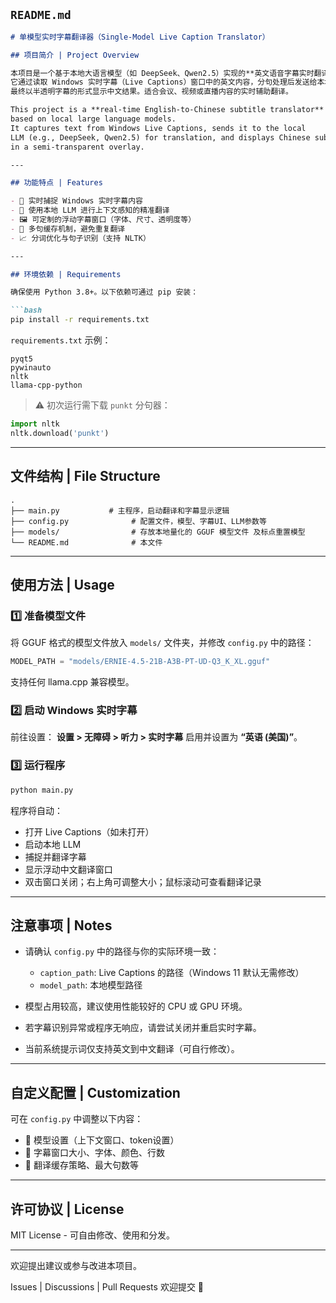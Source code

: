 ## `README.md`

````markdown
# 单模型实时字幕翻译器（Single-Model Live Caption Translator）

## 项目简介 | Project Overview

本项目是一个基于本地大语言模型（如 DeepSeek、Qwen2.5）实现的**英文语音字幕实时翻译工具**。
它通过读取 Windows 实时字幕（Live Captions）窗口中的英文内容，分句处理后发送给本地模型翻译，
最终以半透明字幕的形式显示中文结果。适合会议、视频或直播内容的实时辅助翻译。

This project is a **real-time English-to-Chinese subtitle translator**
based on local large language models.
It captures text from Windows Live Captions, sends it to the local
LLM (e.g., DeepSeek, Qwen2.5) for translation, and displays Chinese subtitles
in a semi-transparent overlay.

---

## 功能特点 | Features

- 🎯 实时捕捉 Windows 实时字幕内容
- 🧠 使用本地 LLM 进行上下文感知的精准翻译
- 🖼️ 可定制的浮动字幕窗口（字体、尺寸、透明度等）
- 🧩 多句缓存机制，避免重复翻译
- 📈 分词优化与句子识别（支持 NLTK）

---

## 环境依赖 | Requirements

确保使用 Python 3.8+。以下依赖可通过 pip 安装：

```bash
pip install -r requirements.txt
````

`requirements.txt` 示例：

```
pyqt5
pywinauto
nltk
llama-cpp-python
```

> ⚠️ 初次运行需下载 `punkt` 分句器：

```python
import nltk
nltk.download('punkt')
```

---

## 文件结构 | File Structure

```text
.
├── main.py           # 主程序，启动翻译和字幕显示逻辑
├── config.py              # 配置文件，模型、字幕UI、LLM参数等
├── models/                # 存放本地量化的 GGUF 模型文件 及标点重置模型
└── README.md              # 本文件
```

---

## 使用方法 | Usage

### 1️⃣ 准备模型文件

将 GGUF 格式的模型文件放入 `models/` 文件夹，并修改 `config.py` 中的路径：

```python
MODEL_PATH = "models/ERNIE-4.5-21B-A3B-PT-UD-Q3_K_XL.gguf"
```

支持任何 llama.cpp 兼容模型。

### 2️⃣ 启动 Windows 实时字幕

前往设置：
**设置 > 无障碍 > 听力 > 实时字幕**
启用并设置为 **“英语 (美国)”**。

### 3️⃣ 运行程序

```bash
python main.py
```

程序将自动：

* 打开 Live Captions（如未打开）
* 启动本地 LLM
* 捕捉并翻译字幕
* 显示浮动中文翻译窗口
* 双击窗口关闭；右上角可调整大小；鼠标滚动可查看翻译记录

---

## 注意事项 | Notes

* 请确认 `config.py` 中的路径与你的实际环境一致：

  * `caption_path`: Live Captions 的路径（Windows 11 默认无需修改）
  * `model_path`: 本地模型路径
* 模型占用较高，建议使用性能较好的 CPU 或 GPU 环境。
* 若字幕识别异常或程序无响应，请尝试关闭并重启实时字幕。
* 当前系统提示词仅支持英文到中文翻译（可自行修改）。

---

## 自定义配置 | Customization

可在 `config.py` 中调整以下内容：

* 🔧 模型设置（上下文窗口、token设置）
* 🎨 字幕窗口大小、字体、颜色、行数
* 🧠 翻译缓存策略、最大句数等

---

## 许可协议 | License

MIT License - 可自由修改、使用和分发。

---

欢迎提出建议或参与改进本项目。

Issues | Discussions | Pull Requests 欢迎提交 🙌

